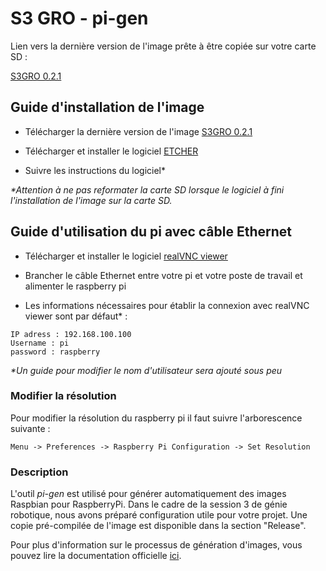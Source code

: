 # S3 GRO - pi-gen 

Lien vers la dernière version de l'image prête à être copiée sur votre carte SD :

[S3GRO 0.2.1](https://github.com/UdeS-GRO/pi-gen/releases/tag/2018-05-09-s3gro-0.2.1)


## Guide d'installation de l'image

* Télécharger la dernière version de l'image [S3GRO 0.2.1](https://github.com/UdeS-GRO/pi-gen/releases/tag/2018-05-09-s3gro-0.2.1)

* Télécharger et installer le logiciel [ETCHER](https://etcher.io/)

* Suivre les instructions du logiciel*

_*Attention à ne pas reformater la carte SD lorsque le logiciel à fini l'installation de l'image sur la carte SD._



## Guide d'utilisation du pi avec câble Ethernet

* Télécharger et installer le logiciel [realVNC viewer](https://www.realvnc.com/en/connect/download/viewer/)

* Brancher le câble Ethernet entre votre pi et votre poste de travail et alimenter le raspberry pi

* Les informations nécessaires pour établir la connexion avec realVNC viewer sont par défaut* : 

```
IP adress : 192.168.100.100 
Username : pi
password : raspberry
```
_*Un guide pour modifier le nom d'utilisateur sera ajouté sous peu_



### Modifier la résolution

Pour modifier la résolution du raspberry pi il faut suivre l'arborescence suivante : 
```
Menu -> Preferences -> Raspberry Pi Configuration -> Set Resolution
```


### Description

L'outil *pi-gen* est utilisé pour générer automatiquement des images Raspbian 
pour RaspberryPi.
Dans le cadre de la session 3 de génie robotique, nous avons préparé
configuration utile pour votre projet. 
Une copie pré-compilée de l'image est disponible dans la section "Release".

Pour plus d'information sur le processus de génération d'images, vous pouvez
lire la documentation officielle [ici](README-pigen.md).
